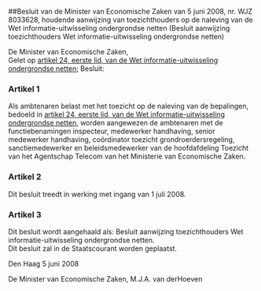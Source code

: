 <meta http-equiv='Content-Type' content='text/html; charset=utf-8' />

##Besluit van de Minister van Economische Zaken van 5 juni 2008, nr. WJZ 8033628, houdende aanwijzing van toezichthouders op de naleving van de Wet informatie-uitwisseling ondergrondse netten (Besluit aanwijzing toezichthouders Wet informatie-uitwisseling ondergrondse netten)

De Minister van Economische Zaken,  
Gelet op [artikel 24, eerste lid, van de Wet informatie-uitwisseling ondergrondse netten](../../../../../../../../wet/wet/informatie-uitwisseling/ondergrondse/netten/BWBR0023775/README.md);
Besluit:    

### Artikel  1  

Als ambtenaren belast met het toezicht op de naleving van de bepalingen, bedoeld in [artikel 24, eerste lid, van de Wet informatie-uitwisseling ondergrondse netten](../../../../../../../../wet/wet/informatie-uitwisseling/ondergrondse/netten/BWBR0023775/README.md), worden aangewezen de ambtenaren met de functiebenamingen inspecteur, medewerker handhaving, senior medewerker handhaving, coördinator toezicht grondroerdersregeling, sanctiemedewerker en beleidsmedewerker van de hoofdafdeling Toezicht van het Agentschap Telecom van het Ministerie van Economische Zaken.  

### Artikel  2  

Dit besluit treedt in werking met ingang van 1 juli 2008.  

### Artikel  3  

Dit besluit wordt aangehaald als: Besluit aanwijzing toezichthouders Wet informatie-uitwisseling ondergrondse netten.  
Dit besluit zal in de Staatscourant worden geplaatst.   

Den Haag 
5 juni 2008   

De 
Minister van Economische Zaken, 
M.J.A. van derHoeven   

